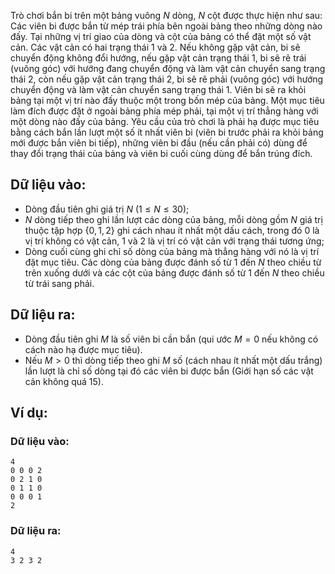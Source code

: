 Trò chơi bắn bi trên một bảng vuông $N$ dòng, $N$ cột được thực hiện như sau: Các viên bi được bắn từ mép trái phía bên ngoài bảng theo những dòng nào đấy. Tại những vị trí giao của dòng và cột của bảng có thể đặt một số vật cản. Các vật cản có hai trạng thái $1$ và $2$. Nếu không gặp vật cản, bi sẽ chuyển động không đổi hướng, nếu gặp vật cản trạng thái $1$, bi sẽ rẽ trái (vuông góc) với hướng đang chuyển động và làm vật cản chuyển sang trạng thái $2$, còn nếu gặp vật cản trạng thái $2$, bi sẽ rẽ phải (vuông góc) với hướng chuyển động và làm vật cản chuyển sang trạng thái $1$. Viên bi sẽ ra khỏi bảng tại một vị trí nào đấy thuộc một trong bốn mép của bảng. Một mục tiêu làm đích được đặt ở ngoài bảng phía mép phải, tại một vị trí thẳng hàng với một dòng nào đấy của bảng. Yêu cầu của trò chơi là phải hạ được mục tiêu bằng cách bắn lần lượt một số ít nhất viên bi (viên bi trước phải ra khỏi bảng mới được bắn viên bi tiếp), những viên bi đầu (nếu cần phải có) dùng để thay đổi trạng thái của bảng và viên bi cuối cùng dùng để bắn trúng đích.

## Dữ liệu vào:
- Dòng đầu tiên ghi giá trị $N\ (1≤N≤30)$;
- $N$ dòng tiếp theo ghi lần lượt các dòng của bảng, mỗi dòng gồm $N$ giá trị thuộc tập hợp $\{0,1,2\}$ ghi cách nhau ít nhất một dấu cách, trong đó $0$ là vị trí không có vật cản, $1$ và $2$ là vị trí có vật cản với trạng thái tương ứng;
- Dòng cuối cùng ghi chỉ số dòng của bảng mà thẳng hàng với nó là vị trí đặt mục tiêu. Các dòng của bảng được đánh số từ $1$ đến $N$ theo chiều từ trên xuống dưới và các cột của bảng được đánh số từ $1$ đến $N$ theo chiều từ trái sang phải.

## Dữ liệu ra:
- Dòng đầu tiên ghi $M$ là số viên bi cần bắn (qui ước $M=0$ nếu không có cách nào hạ được mục tiêu).
- Nếu $M>0$ thì dòng tiếp theo ghi $M$ số (cách nhau ít nhất một dấu trắng) lần lượt là chỉ số dòng tại đó các viên bi được bắn (Giới hạn số các vật cản không quá 15).

## Ví dụ:
### Dữ liệu vào:
```
4
0 0 0 2
0 2 1 0
0 1 1 0
0 0 0 1
2
```

### Dữ liệu ra:
```
4
3 2 3 2
```